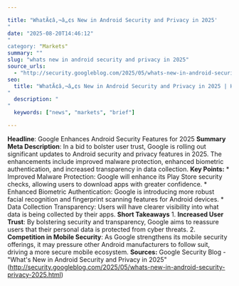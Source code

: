 ```yaml
---

title: "WhatÃ¢â‚¬â„¢s New in Android Security and Privacy in 2025'"
date: "2025-08-20T14:46:12""
category: "Markets"
summary: ""
slug: "whats new in android security and privacy in 2025"
source_urls:
  - "http://security.googleblog.com/2025/05/whats-new-in-android-security-privacy-2025.html"
seo:
  title: "WhatÃ¢â‚¬â„¢s New in Android Security and Privacy in 2025 | Hash n Hedge'"
  description: ""
  keywords: ["news", "markets", "brief"]

---
```

**Headline**: Google Enhances Android Security Features for 2025  **Summary Meta Description**: In a bid to bolster user trust, Google is rolling out significant updates to Android security and privacy features in 2025. The enhancements include improved malware protection, enhanced biometric authentication, and increased transparency in data collection.  **Key Points:**  * Improved Malware Protection: Google will enhance its Play Store security checks, allowing users to download apps with greater confidence. * Enhanced Biometric Authentication: Google is introducing more robust facial recognition and fingerprint scanning features for Android devices. * Data Collection Transparency: Users will have clearer visibility into what data is being collected by their apps.  **Short Takeaways**  1. **Increased User Trust**: By bolstering security and transparency, Google aims to reassure users that their personal data is protected from cyber threats. 2. **Competition in Mobile Security**: As Google strengthens its mobile security offerings, it may pressure other Android manufacturers to follow suit, driving a more secure mobile ecosystem.  **Sources:** Google Security Blog - "What's New in Android Security and Privacy in 2025" (http://security.googleblog.com/2025/05/whats-new-in-android-security-privacy-2025.html) 
